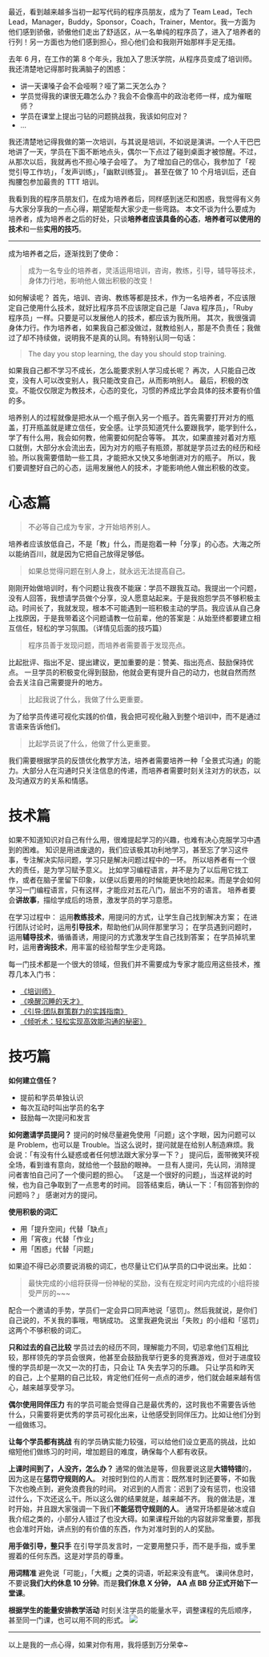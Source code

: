 最近，看到越来越多当初一起写代码的程序员朋友，成为了 Team Lead，Tech Lead，Manager，Buddy，Sponsor，Coach，Trainer，Mentor。我一方面为他们感到骄傲，骄傲他们走出了舒适区，从一名单纯的程序员了，进入了培养者的行列！另一方面也为他们感到担心，担心他们会和我刚开始那样手足无措。

去年 6 月，在工作的第 8 个年头，我加入了思沃学院，从程序员变成了培训师。
我还清楚地记得那时我满脑子的困惑：
* 讲一天课嗓子会不会哑啊？哑了第二天怎么办？
* 学员觉得我的课很无趣怎么办？我会不会像高中的政治老师一样，成为催眠师？
* 学员在课堂上提出刁钻的问题挑战我，我该如何应对？
* ...

我还清楚地记得我做的第一次培训，与其说是培训，不如说是演讲。一个人干巴巴地讲了一天，学员在下面不断地点头，偶尔一下点过了碰到桌面才被惊醒。不过，从那次以后，我就再也不担心嗓子会哑了。
为了增加自己的信心，我参加了「视觉引导工作坊」，「发声训练」，「幽默训练营」。
甚至在做了 10 个月培训后，还自掏腰包参加最贵的 TTT 培训。

我看到我的程序员朋友们，在成为培养者后，同样感到迷茫和困惑，我觉得有义务与大家分享我的一点心得，期望能帮大家少走一些弯路。
本文不谈为什么要成为培养者，成为培养者之后的好处，只谈**培养者应该具备的心态**，**培养者可以使用的技术**和一些**实用的技巧**。

---

成为培养者之后，逐渐找到了使命：
>成为一名专业的培养者，灵活运用培训，咨询，教练，引导，辅导等技术，身体力行地，影响他人做出积极的改变！

如何解读呢？
首先，培训、咨询、教练等都是技术，作为一名培养者，不应该限定自己使用什么技术，就好比程序员不应该限定自己是「Java 程序员」，「Ruby 程序员」一样。只要是可以发展他人的技术，都应该为我所用。
其次，我很强调身体力行。作为培养者，如果我自己都没做过，就教给别人，那是不负责任；我做过了却不持续做，说明我不是真的认同。有特别认同一句话：
>The day you stop learning, the day you should stop training.

如果我自己都不学习不成长，怎么能要求别人学习成长呢？
再次，人只能自己改变，没有人可以改变别人，我只能改变自己，从而影响别人。
最后，积极的改变。不能仅仅限定为教技术，心态的变化，习惯的养成比学会具体的技术要有价值的多。

培养别人的过程就像是把水从一个瓶子倒入另一个瓶子。首先需要打开对方的瓶盖，打开瓶盖就是建立信任，安全感。让学员知道凭什么要跟我学，能学到什么，学了有什么用，我会如何教，他需要如何配合等等。
其次，如果直接对着对方瓶口就倒，大部分水会流出去，因为对方的瓶子有瓶颈，那就是学员过去的经历和经验。所以我需要借助一些工具，才能把水又快又多地倒进对方的瓶子。
所以，我们要调整好自己的心态，运用发展他人的技术，才能影响他人做出积极的改变。

# 心态篇
>不必等自己成为专家，才开始培养别人。

培养者应该放低自己，不是「教」什么，而是抱着一种「分享」的心态。大海之所以能纳百川，就是因为它把自己放得足够低。

>如果总觉得问题在别人身上，就永远无法提高自己。

刚刚开始做培训时，有个问题让我夜不能寐：学员不跟我互动。我提出一个问题，没有人回答，我想请学员做个分享，没人愿意站起来。于是我抱怨学员不够积极主动。时间长了，我就发现，根本不可能遇到一班积极主动的学员。我应该从自己身上找原因，于是我带着这个问题请教一位前辈，他的答案是：从始至终都要建立相互信任，轻松的学习氛围。（详情见后面的技巧篇）

>程序员善于发现问题，而培养者需要善于发现亮点。

比起批评、指出不足、提出建议，更加重要的是：赞美、指出亮点、鼓励保持优点。
一旦学员的积极变化得到鼓励，他就会更有提升自己的动力，也就自然而然会去关注自己需要提升的地方。

>比起我说了什么，我做了什么更重要。

为了给学员传递可视化实践的价值，我会把可视化融入到整个培训中，而不是通过言语来告诉他们。

>比起学员说了什么，他做了什么更重要。

我们需要根据学员的反馈优化教学方法，培养者需要培养一种「全景式沟通」的能力。大部分人在沟通时只关注信息的传递，而培养者需要时刻关注对方的状态，以及沟通双方的关系和情感。

# 技术篇
如果不知道知识对自己有什么用，很难提起学习的兴趣，也难有决心克服学习中遇到的困难。
知识是用进废退的，我们应该极其功利地学习，甚至忘了学习这件事，专注解决实际问题，学习只是解决问题过程中的一环。
所以培养者有一个很大的责任，是为学习赋予意义。
比如学习编程语言，并不是为了以后用它找工作，或者在脑子里留下印象，以便以后要用的时候能更快地捡起来。而是学会如何学习一门编程语言，只有这样，才能应对五花八门，层出不穷的语言。
培养者要会**讲故事**，描绘学成后的场景，激发学员的学习意愿。

在学习过程中：
运用**教练技术**，用提问的方式，让学生自己找到解决方案；
在进行团队讨论时，运用**引导技术**，帮助他们从同伴那里学习；
在学员遇到问题时，运用**辅导技术**，循循善诱，用提问的方式激发学生自己找到答案；
在学员掉坑里时，运用**咨询技术**，用丰富的经验帮学生少走弯路。

每一门技术都是一个很大的领域，但我们并不需要成为专家才能应用这些技术，推荐几本入门书：
* [《培训师》](https://www.amazon.cn/%E5%9F%B9%E8%AE%AD%E5%B8%88-%E9%83%AD%E5%9F%8E/dp/B004GLIX62/ref=sr_1_2?s=books&ie=UTF8&qid=1490845922&sr=1-2&keywords=%E5%9F%B9%E8%AE%AD%E5%B8%88)
* [《唤醒沉睡的天才》](https://www.amazon.cn/%E5%9B%BE%E4%B9%A6/dp/B00K9NAZ08/ref=sr_1_7?ie=UTF8&qid=1490845892&sr=8-7&keywords=%E5%94%A4%E9%86%92)
* [《引导:团队群策群力的实践指南》](https://www.amazon.cn/%E5%9B%BE%E4%B9%A6/dp/B01FIEVAQA/ref=sr_1_1?s=books&ie=UTF8&qid=1490845941&sr=1-1&keywords=%E5%BC%95%E5%AF%BC)
* [《倾听术：轻松实现高效能沟通的秘密》](https://www.amazon.cn/%E5%80%BE%E5%90%AC%E6%9C%AF-%E8%BD%BB%E6%9D%BE%E5%AE%9E%E7%8E%B0%E9%AB%98%E6%95%88%E8%83%BD%E6%B2%9F%E9%80%9A%E7%9A%84%E7%A7%98%E5%AF%86-%E6%97%A5-%E6%9D%BE%E6%A1%A5%E8%89%AF%E7%BA%AA/dp/B00HCA3MOM/ref=sr_1_1?s=books&ie=UTF8&qid=1490845977&sr=1-1&keywords=%E5%80%BE%E5%90%AC%E6%9C%AF)


# 技巧篇
**如何建立信任？**
* 提前和学员单独认识
* 每次互动时叫出学员的名字
* 鼓励每一次提问和发言

**如何邀请学员提问？**
提问的时候尽量避免使用「问题」这个字眼，因为问题可以是 Problem，也可以是 Trouble。当这么说时，提问就是在给别人制造麻烦。我会说：「有没有什么疑惑或者任何想法跟大家分享一下？」
提问后，面带微笑环视全场，看到谁有意向，就给他一个鼓励的眼神。
一旦有人提问，先认同，消除提问者害怕自己问了一个傻问题的担心。
「这是一个很好的问题」，当这样说的时候，也为自己争取到了一点思考的时间。
回答结束后，确认一下：「有回答到你的问题吗？」
感谢对方的提问。

**使用积极的词汇**
* 用「提升空间」代替「缺点」
* 用「宵夜」代替「作业」
* 用「困惑」代替「问题」

如果迫不得已必须要说消极的词汇，也尽量让它们从学员的口中说出来。比如：
>最快完成的小组将获得一份神秘的奖励，没有在规定时间内完成的小组将接受严厉的~~~

配合一个邀请的手势，学员们一定会异口同声地说「惩罚」。然后我就说，是你们自己说的，不关我的事哦，甩锅成功。
这里我避免说出「失败」的小组和「惩罚」这两个不够积极的词汇。

**只和过去的自己比较**
学员过去的经历不同，理解能力不同，切忌拿他们互相比较，那样领先的学员会很爽，他甚至会鼓励我举行更多的竞赛游戏，但对于进度较慢的学员却是一次又一次的打击，只会让 TA 失去学习的乐趣。
只让学员和昨天的自己，上个星期的自己比较，肯定他们任何一点点的进步，他们就会越来越有信心，越来越享受学习。

**偶尔使用同伴压力**
有的学员可能会觉得自己是最优秀的，这时我也不需要告诉他什么，只需要将更优秀的学员可视化出来，让他感受到同伴压力。比如让他们分到一组做练习。

**让每个学员都有挑战**
有的学员确实能力较强，可以给他们设立更高的挑战，比如缩短他们做练习的时间，增加题目的难度，确保每个人都有收获。

**上课时间到了，人没齐，怎么办？**
通常的做法是等，但我要说这是**大错特错**的，因为这是在**惩罚守规则的人**。
对按时到位的人而言：既然准时到还要等，不如我下次也晚点到，避免浪费我的时间。
对迟到的人而言：迟到了没有惩罚，也没错过什么，下次还这么干。所以这么做的结果就是，越来越不齐。
我的做法是，准时开始，并且跟大家强调一下我们**不能惩罚守规则的人**。
通常开场都是破冰或自我介绍之类的，小部分人错过了也没大碍。如果课程开始的内容就非常重要，那我也会准时开始，讲点别的有价值的东西，作为对准时到的人的奖励。

**用手做引导，整只手**
在引导学员发言时，一定要用整只手，而不是手指，或手里握着的任何东西。这是对学员的尊重。

**用词精准**
避免说「可能」，「大概」之类的词语，听起来没有底气。
课间休息时，不要说**我们大约休息 10 分钟**。而是**我们休息 X 分钟， AA 点 BB 分正式开始下一堂课**。

**根据学生的能量安排教学活动**
时刻关注学员的能量水平，调整课程的先后顺序，甚至同一门课，也可以用不同的形式。
![](./_image/UNADJUSTEDNONRAW_thumb_182d.jpg)

---
以上是我的一点心得，如果对你有用，我将感到万分荣幸~